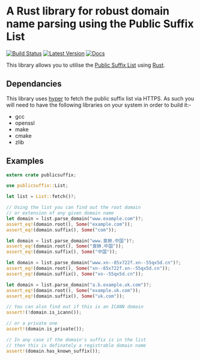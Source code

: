 # A Rust library for robust domain name parsing using the Public Suffix List

[![Build Status](https://travis-ci.org/rushmorem/publicsuffix.svg?branch=master)](https://travis-ci.org/rushmorem/publicsuffix) [![Latest Version](https://img.shields.io/crates/v/publicsuffix.svg)](https://crates.io/crates/publicsuffix) [![Docs](https://docs.rs/publicsuffix/badge.svg)](https://docs.rs/publicsuffix)

This library allows you to utilise the [Public Suffix List](https://publicsuffix.org) using [Rust](https://www.rust-lang.org).

## Dependancies

This library uses [hyper](http://hyper.rs) to fetch the public suffix list via HTTPS. As such you will need to have the following libraries on your system in order to build it:-
* gcc
* openssl
* make
* cmake
* zlib

## Examples

```rust
extern crate publicsuffix;

use publicsuffix::List;

let list = List::fetch()?;

// Using the list you can find out the root domain
// or extension of any given domain name
let domain = list.parse_domain("www.example.com")?;
assert_eq!(domain.root(), Some("example.com"));
assert_eq!(domain.suffix(), Some("com"));

let domain = list.parse_domain("www.食狮.中国")?;
assert_eq!(domain.root(), Some("食狮.中国"));
assert_eq!(domain.suffix(), Some("中国"));

let domain = list.parse_domain("www.xn--85x722f.xn--55qx5d.cn")?;
assert_eq!(domain.root(), Some("xn--85x722f.xn--55qx5d.cn"));
assert_eq!(domain.suffix(), Some("xn--55qx5d.cn"));

let domain = list.parse_domain("a.b.example.uk.com")?;
assert_eq!(domain.root(), Some("example.uk.com"));
assert_eq!(domain.suffix(), Some("uk.com"));

// You can also find out if this is an ICANN domain
assert!(!domain.is_icann());

// or a private one
assert!(domain.is_private());

// In any case if the domain's suffix is in the list
// then this is definately a registrable domain name
assert!(domain.has_known_suffix());
```
